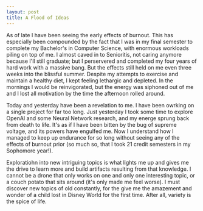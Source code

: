 ```yaml
---
layout: post
title: A Flood of Ideas
---
```


As of late I have been seeing the early effects of burnout. This has especially been compounded by the fact that I was in my final semester to complete my Bachelor's in Computer Science, with enormous workloads piling on top of me. I almost caved in to Senioritis, not caring anymore because I'll still graduate; but I perservered and completed my four years of hard work with a massive bang. But the effects still held on me even three weeks into the blissful summer. Despite my attempts to exercise and maintain a healthy diet, I kept feeling lethargic and depleted. In the mornings I would be reinvigorated, but the energy was siphoned out of me and I lost all motivation by the time the afternoon rolled around.

Today and yesterday have been a revelation to me. I have been owrking on a single project for far too long. Just yesterday I took some time to explore OpenAI and some Neural Network research, and my energe sprung back from death to life. It's as if I have been bitten by the bug of supreme voltage, and its powers have engulfed me. Now I understand how I managed to keep up endurance for so long without seeing any of the effects of burnout prior (so much so, that I took 21 credit semesters in my Sophomore year!).

Exploratiohn into new intriguing topics is what lights me up and gives me the drive to learn more and build artifacts resulting from that knowledge. I cannot be a drone that only works on one and only one interesting topic, or a couch potato that sits around (it's only made me feel worse). I must discover new topics of old constantly, for the give me the amazement and wonder of a child lost in Disney World for the first time. After all, variety is the spice of life.
